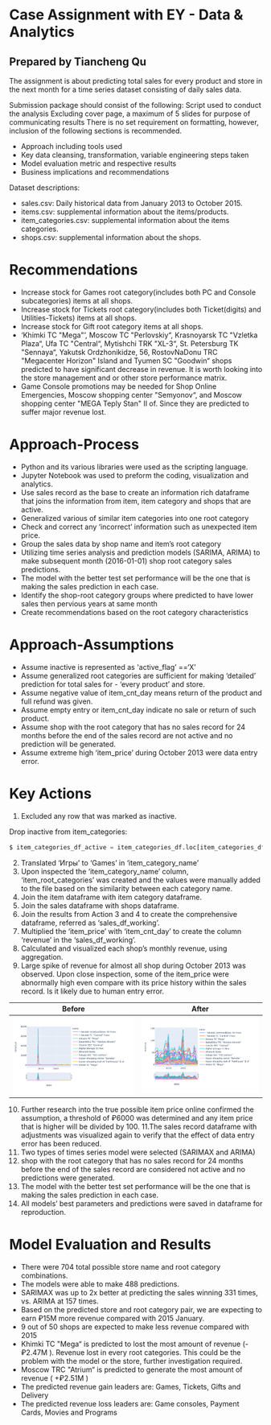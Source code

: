 # Case Assignment with EY - Data & Analytics
## Prepared by Tiancheng Qu


The assignment is about predicting total sales for every product and store in the next month for a time series dataset consisting of daily sales data.

Submission package should consist of the following:
Script used to conduct the analysis
Excluding cover page, a maximum of 5 slides for purpose of communicating results
There is no set requirement on formatting, however, inclusion of the following sections is recommended.
- Approach including tools used
- Key data cleansing, transformation, variable engineering steps taken
- Model evaluation metric and respective results
- Business implications and recommendations

Dataset descriptions:
- sales.csv: Daily historical data from January 2013 to October 2015.
- items.csv: supplemental information about the items/products.
- item_categories.csv: supplemental information about the items categories.
- shops.csv: supplemental information about the shops.

# Recommendations
- Increase stock for Games root category(includes both PC and Console subcategories) items at all shops.
- Increase stock for Tickets root category(includes both Ticket(digits) and Utilities-Tickets) items at all shops.
- Increase stock for Gift root category items at all shops.
- ‘Khimki TC "Mega"’, Moscow TC "Perlovskiy“, Krasnoyarsk TC "Vzletka Plaza“, Ufa TC "Central“, Mytishchi TRK "XL-3“, St. Petersburg TK "Sennaya“, Yakutsk Ordzhonikidze, 56, RostovNaDonu TRC "Megacenter Horizon" Island and Tyumen SC "Goodwin“ shops predicted to have significant decrease in revenue. It is worth looking into the store management and or other store performance matrix.
- Game Console promotions may be needed for Shop Online Emergencies, Moscow shopping center "Semyonov“, and Moscow shopping center "MEGA Teply Stan" II of.  Since they are predicted to suffer major revenue lost.

# Approach-Process
- Python and its various libraries were used as the scripting language. 
- Jupyter Notebook was used to preform the coding, visualization and analytics.
- Use sales record as the base to create an information rich dataframe that joins the information from item, item category and shops that are active.
- Generalized various of similar item categories into one root category
- Check and correct any ‘incorrect’ information such as unexpected item price.
- Group the sales data by shop name and item’s root category
- Utilizing time series analysis and prediction models (SARIMA, ARIMA) to make subsequent month (2016-01-01) shop root category sales predictions.
- The model with the better test set performance will be the one that is making the sales prediction in each case.
- Identify the shop-root category groups where predicted to have lower sales then pervious years at same month
- Create recommendations based on the root category characteristics

# Approach-Assumptions
- Assume inactive is represented as 'active_flag’ ==‘X’ 
- Assume generalized root categories are sufficient for making ‘detailed’ prediction for total sales for - ‘every product’ and store.
- Assume negative value of item_cnt_day means return of the product and full refund was given.
- Assume empty entry or item_cnt_day indicate no sale or return of such product.
- Assume shop with the root category that has no sales record for 24 months before the end of the sales record are not active and no prediction will be generated.
- Assume extreme high ‘item_price’ during October 2013 were data entry error.

# Key Actions
1. Excluded any row that was marked as inactive.

Drop inactive from item_categories:
```python
$ item_categories_df_active = item_categories_df.loc[item_categories_df['active_flag'] !='X']
```

2. Translated ‘Игры’ to ‘Games’ in ‘item_category_name’ 
3. Upon inspected the ‘item_category_name’ column, ‘item_root_categories’ was created and the values were manually added to the file based on the similarity between each category name.
4. Join the item dataframe with item category dataframe.
5. Join the sales dataframe with shops dataframe.
6. Join the results from Action 3 and 4 to create the comprehensive dataframe, referred as ‘sales_df_working’.
7. Multiplied the ‘item_price’ with ‘item_cnt_day’ to create the column ‘revenue’ in the ‘sales_df_working’.
8. Calculated and visualized each shop’s monthly revenue, using aggregation.
9. Large spike of revenue for almost all shop during October 2013 was observed. Upon close inspection, some of the item_price were abnormally high even compare with its price history within the sales record. Is it likely due to human entry error. 

| Before | After |
|--------|-------|
| ![spike](/Screenshots/spike.png) | ![reduced](/Screenshots/reduced.png) |

10. Further research into the true possible item price online confirmed the assumption, a threshold of ₽6000 was determined and any item price that is higher will be divided by 100.
11.The sales record dataframe with adjustments was visualized again to verify that the effect of data entry error has been reduced.
12. Two types of times series model were selected (SARIMAX and ARIMA)
13. shop with the root category that has no sales record for 24 months before the end of the sales record are considered not active and no predictions were generated.
14. The model with the better test set performance will be the one that is making the sales prediction in each case.
15. All models’ best parameters and predictions were saved in dataframe for reproduction. 

# Model Evaluation and Results
- There were 704 total possible store name and root category combinations.
- The models were able to make 488 predictions.
- SARIMAX was up to 2x better at predicting the sales winning 331 times, vs. ARIMA at 157 times.
- Based on the predicted store and root category pair, we are expecting to earn ₽15M more revenue compared with 2015 January.
- 9 out of 50 shops are expected to make less revenue compared with 2015
- Khimki TC "Mega“ is predicted to lost the most amount of revenue (- ₽2.47M ). Revenue lost in every root categories. This could be the problem with the model or the store, further investigation required.
- Moscow TRC "Atrium“ is predicted to generate the most amount of revenue ( +₽2.51M )
- The predicted revenue gain leaders are: Games, Tickets, Gifts and Delivery
- The predicted revenue loss leaders are: Game consoles, Payment Cards, Movies and Programs


